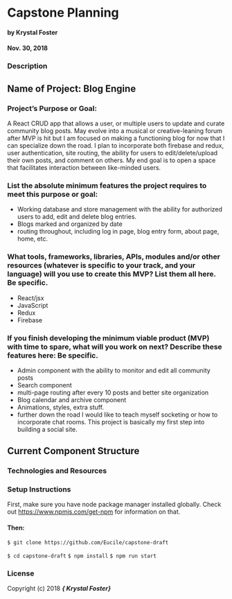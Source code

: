 # Capstone Planning

#### by Krystal Foster
#### Nov. 30, 2018

### Description

## Name of Project: Blog Engine

### Project’s Purpose or Goal:

A React CRUD app that allows a user, or multiple users to update and curate  community blog posts. May evolve into a musical or creative-leaning forum after MVP is hit but I am focused on making a functioning blog for now that I can specialize down the road. I plan to incorporate both firebase and redux, user authentication, site routing, the ability for users to edit/delete/upload their own posts, and comment on others. My end goal is to open a space that facilitates interaction between like-minded users.   

### List the absolute minimum features the project requires to meet this purpose or goal:

* Working database and store management with the ability for authorized users to add, edit and delete blog entries.
* Blogs marked and organized by date
* routing throughout, including log in page, blog entry form, about page, home, etc.

### What tools, frameworks, libraries, APIs, modules and/or other resources (whatever is specific to your track, and your language) will you use to create this MVP? List them all here. Be specific.

* React/jsx
* JavaScript
* Redux  
* Firebase

### If you finish developing the minimum viable product (MVP) with time to spare, what will you work on next? Describe these features here: Be specific.

* Admin component with the ability to monitor and edit all community posts
* Search component
* multi-page routing after every 10 posts and better site organization
* Blog calendar and archive component  
* Animations, styles, extra stuff.
* further down the road I would like to teach myself socketing or how to incorporate chat rooms. This project is basically my first step into building a social site. 

## Current Component Structure

### Technologies and Resources

### Setup Instructions

First, make sure you have node package manager installed globally. Check out https://www.npmjs.com/get-npm for information on that.

#### Then:

`$ git clone https://github.com/Eucile/capstone-draft`

`$ cd capstone-draft`
`$ npm install`
`$ npm run start`

### License

Copyright (c) 2018 **_{ Krystal Foster}_**
